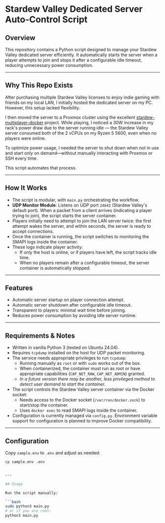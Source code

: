 # Stardew Valley Dedicated Server Auto-Control Script

## Overview

This repository contains a Python script designed to manage your Stardew Valley dedicated server efficiently. It automatically starts the server when a player attempts to join and stops it after a configurable idle timeout, reducing unnecessary power consumption.

---

## Why This Repo Exists

After purchasing multiple Stardew Valley licenses to enjoy indie gaming with friends on my local LAN, I initially hosted the dedicated server on my PC. However, this setup lacked flexibility.

I then moved the server to a Proxmox cluster using the excellent [stardew-multiplayer-docker](https://github.com/cavazos-apps/stardew-multiplayer-docker) project. While playing, I noticed a 30W increase in my rack's power draw due to the server running idle — the Stardew Valley server consumed both of the 2 vCPUs on my Ryzen 5 5600, even when no players were online.

To optimize power usage, I needed the server to shut down when not in use and start only on demand—without manually interacting with Proxmox or SSH every time.

This script automates that process.

---

## How It Works

- The script is modular, with `main.py` orchestrating the workflow.
- **UDP Monitor Module**: Listens on UDP port `24642` (Stardew Valley's default port). When a packet from a client arrives (indicating a player trying to join), the script starts the server container.
- Players initially need to attempt to join the LAN server twice: the first attempt wakes the server, and within seconds, the server is ready to accept connections.
- Once the container is running, the script switches to monitoring the SMAPI logs inside the container.
- These logs indicate player activity:
  - If only the host is online, or if players have left, the script tracks idle time.
  - When no players remain after a configurable timeout, the server container is automatically stopped.

---

## Features

- Automatic server startup on player connection attempt.
- Automatic server shutdown after configurable idle timeout.
- Transparent to players: minimal wait time before joining.
- Reduces power consumption by avoiding idle server runtime.

---

## Requirements & Notes

- Written in vanilla Python 3 (tested on Ubuntu 24.04).
- Requires `tcpdump` installed on the host for UDP packet monitoring.
- The service needs appropriate privileges to run `tcpdump`:
  - Running manually as `root` or with `sudo` works out of the box.
  - When containerized, the container must run as root or have appropriate capabilities (`CAP_NET_RAW`, `CAP_NET_ADMIN`) granted.
  - *In a future version there may be another, less privileged method to detect user demand to start the container.*
- The script controls the Stardew Valley server container via the Docker socket:
  - Needs access to the Docker socket (`/var/run/docker.sock`) to start/stop the container.
  - Uses `docker exec` to read SMAPI logs inside the container.
- Configuration is currently managed via `config.py`. Environment variable support for configuration is planned to improve Docker compatibility.

---

## Configuration

Copy `sample.env` to `.env` and adjust as needed:

```sh
cp sample.env .env


---

## Usage

Run the script manually:

```bash
sudo python3 main.py
# or if you are root:
python3 main.py
